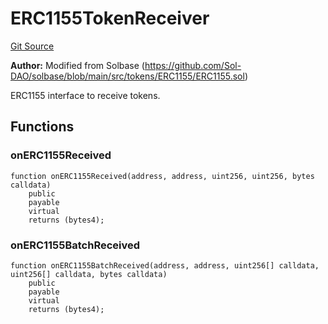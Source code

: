 # ERC1155TokenReceiver
[Git Source](https://github.com/kalidao/keep/blob/e52b433e668648f92907034179bd28358496fd0a/src/KeepToken.sol)

**Author:**
Modified from Solbase (https://github.com/Sol-DAO/solbase/blob/main/src/tokens/ERC1155/ERC1155.sol)

ERC1155 interface to receive tokens.


## Functions
### onERC1155Received


```solidity
function onERC1155Received(address, address, uint256, uint256, bytes calldata)
    public
    payable
    virtual
    returns (bytes4);
```

### onERC1155BatchReceived


```solidity
function onERC1155BatchReceived(address, address, uint256[] calldata, uint256[] calldata, bytes calldata)
    public
    payable
    virtual
    returns (bytes4);
```

